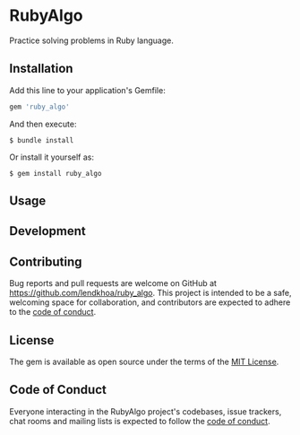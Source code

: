 # RubyAlgo

Practice solving problems in Ruby language.

## Installation

Add this line to your application's Gemfile:

```ruby
gem 'ruby_algo'
```

And then execute:

    $ bundle install

Or install it yourself as:

    $ gem install ruby_algo

## Usage


## Development


## Contributing

Bug reports and pull requests are welcome on GitHub at https://github.com/lendkhoa/ruby_algo. This project is intended to be a safe, welcoming space for collaboration, and contributors are expected to adhere to the [code of conduct](https://github.com/lendkhoa/ruby_algo/blob/master/CODE_OF_CONDUCT.md).

## License

The gem is available as open source under the terms of the [MIT License](https://opensource.org/licenses/MIT).

## Code of Conduct

Everyone interacting in the RubyAlgo project's codebases, issue trackers, chat rooms and mailing lists is expected to follow the [code of conduct](https://github.com/lendkhoa/ruby_algo/blob/master/CODE_OF_CONDUCT.md).
